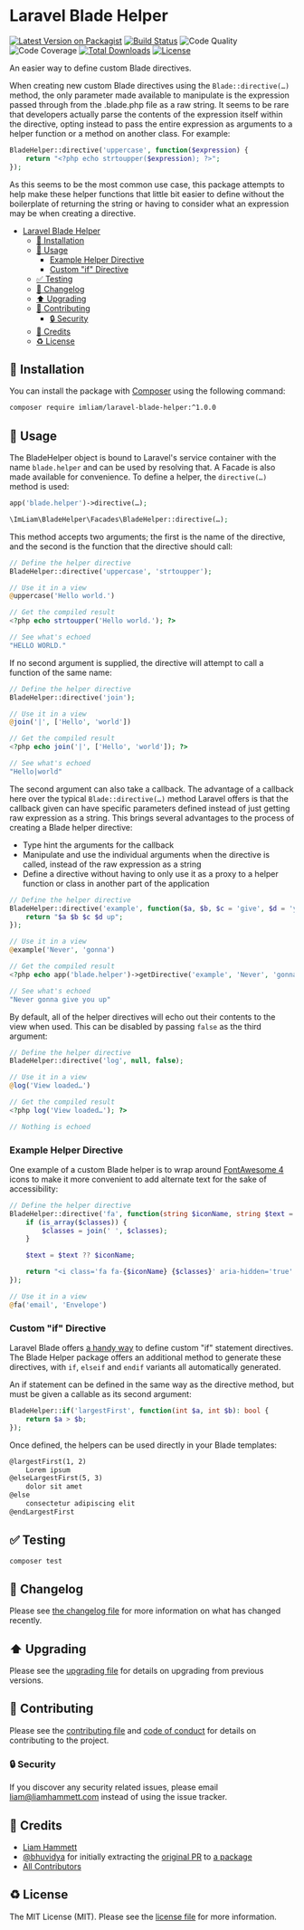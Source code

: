 # Laravel Blade Helper

[![Latest Version on Packagist](https://img.shields.io/packagist/v/imliam/laravel-blade-helper.svg)](https://packagist.org/packages/imliam/laravel-blade-helper)
[![Build Status](https://img.shields.io/travis/imliam/laravel-blade-helper.svg)](https://travis-ci.org/imliam/laravel-blade-helper)
![Code Quality](https://img.shields.io/scrutinizer/g/imliam/laravel-blade-helper.svg)
![Code Coverage](https://img.shields.io/scrutinizer/coverage/g/imliam/laravel-blade-helper.svg)
[![Total Downloads](https://img.shields.io/packagist/dt/imliam/laravel-blade-helper.svg)](https://packagist.org/packages/imliam/laravel-blade-helper)
[![License](https://img.shields.io/github/license/imliam/laravel-blade-helper.svg)](LICENSE.md)

An easier way to define custom Blade directives.

When creating new custom Blade directives using the `Blade::directive(…)` method, the only parameter made available to manipulate is the expression passed through from the .blade.php file as a raw string. It seems to be rare that developers actually parse the contents of the expression itself within the directive, opting instead to pass the entire expression as arguments to a helper function or a method on another class. For example:

```php
BladeHelper::directive('uppercase', function($expression) {
    return "<?php echo strtoupper($expression); ?>";
});
```

As this seems to be the most common use case, this package attempts to help make these helper functions that little bit easier to define without the boilerplate of returning the string or having to consider what an expression may be when creating a directive.

<!-- TOC -->

- [Laravel Blade Helper](#laravel-blade-helper)
    - [💾 Installation](#💾-installation)
    - [📝 Usage](#📝-usage)
        - [Example Helper Directive](#example-helper-directive)
        - [Custom "if" Directive](#custom-if-directive)
    - [✅ Testing](#✅-testing)
    - [🔖 Changelog](#🔖-changelog)
    - [⬆️ Upgrading](#⬆️-upgrading)
    - [🎉 Contributing](#🎉-contributing)
        - [🔒 Security](#🔒-security)
    - [👷 Credits](#👷-credits)
    - [♻️ License](#♻️-license)

<!-- /TOC -->

## 💾 Installation

You can install the package with [Composer](https://getcomposer.org/) using the following command:

```bash
composer require imliam/laravel-blade-helper:^1.0.0
```

## 📝 Usage

The BladeHelper object is bound to Laravel's service container with the name `blade.helper` and can be used by resolving that. A Facade is also made available for convenience. To define a helper, the `directive(…)` method is used:

```php
app('blade.helper')->directive(…);

\ImLiam\BladeHelper\Facades\BladeHelper::directive(…);
```

This method accepts two arguments; the first is the name of the directive, and the second is the function that the directive should call:

```php
// Define the helper directive
BladeHelper::directive('uppercase', 'strtoupper');

// Use it in a view
@uppercase('Hello world.')

// Get the compiled result
<?php echo strtoupper('Hello world.'); ?>

// See what's echoed
"HELLO WORLD."
```

If no second argument is supplied, the directive will attempt to call a function of the same name:

```php
// Define the helper directive
BladeHelper::directive('join');

// Use it in a view
@join('|', ['Hello', 'world'])

// Get the compiled result
<?php echo join('|', ['Hello', 'world']); ?>

// See what's echoed
"Hello|world"
```

The second argument can also take a callback. The advantage of a callback here over the typical `Blade::directive(…)` method Laravel offers is that the callback given can have specific parameters defined instead of just getting raw expression as a string. This brings several advantages to the process of creating a Blade helper directive:

- Type hint the arguments for the callback
- Manipulate and use the individual arguments when the directive is called, instead of the raw expression as a string
- Define a directive without having to only use it as a proxy to a helper function or class in another part of the application

```php
// Define the helper directive
BladeHelper::directive('example', function($a, $b, $c = 'give', $d = 'you') {
    return "$a $b $c $d up";
});

// Use it in a view
@example('Never', 'gonna')

// Get the compiled result
<?php echo app('blade.helper')->getDirective('example', 'Never', 'gonna'); ?>

// See what's echoed
"Never gonna give you up"
```

By default, all of the helper directives will echo out their contents to the view when used. This can be disabled by passing `false` as the third argument:

```php
// Define the helper directive
BladeHelper::directive('log', null, false);

// Use it in a view
@log('View loaded…')

// Get the compiled result
<?php log('View loaded…'); ?>

// Nothing is echoed
```

### Example Helper Directive

One example of a custom Blade helper is to wrap around [FontAwesome 4](https://fontawesome.com/v4.7.0/) icons to make it more convenient to add alternate text for the sake of accessibility:

```php
// Define the helper directive
BladeHelper::directive('fa', function(string $iconName, string $text = null, $classes = '') {
    if (is_array($classes)) {
        $classes = join(' ', $classes);
    }

    $text = $text ?? $iconName;

    return "<i class='fa fa-{$iconName} {$classes}' aria-hidden='true' title='{$text}'></i><span class='sr-only'>{$text}</span>";
});

// Use it in a view
@fa('email', 'Envelope')
```

### Custom "if" Directive

Laravel Blade offers [a handy way](https://laravel.com/docs/5.8/blade#custom-if-statements) to define custom "if" statement directives. The Blade Helper package offers an additional method to generate these directives, with `if`, `elseif` and `endif` variants all automatically generated.

An if statement can be defined in the same way as the directive method, but must be given a callable as its second argument:

```php
BladeHelper::if('largestFirst', function(int $a, int $b): bool {
    return $a > $b;
});
```

Once defined, the helpers can be used directly in your Blade templates:

```html
@largestFirst(1, 2)
    Lorem ipsum
@elseLargestFirst(5, 3)
    dolor sit amet
@else
    consectetur adipiscing elit
@endLargestFirst
```

## ✅ Testing

``` bash
composer test
```

## 🔖 Changelog

Please see [the changelog file](CHANGELOG.md) for more information on what has changed recently.

## ⬆️ Upgrading

Please see the [upgrading file](UPGRADING.md) for details on upgrading from previous versions.

## 🎉 Contributing

Please see the [contributing file](CONTRIBUTING.md) and [code of conduct](CODE_OF_CONDUCT.md) for details on contributing to the project.

### 🔒 Security

If you discover any security related issues, please email liam@liamhammett.com instead of using the issue tracker.

## 👷 Credits

- [Liam Hammett](https://github.com/imliam)
- [@bhuvidya](https://github.com/bhuvidya) for initially extracting the [original PR](https://github.com/laravel/framework/pull/24923) to [a package](https://github.com/bhuvidya/laravel-blade-helper)
- [All Contributors](../../contributors)

## ♻️ License

The MIT License (MIT). Please see the [license file](LICENSE.md) for more information.

